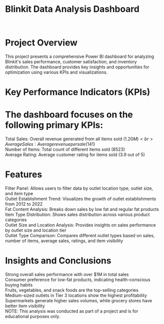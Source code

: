 
# Blinkit Data Analysis Dashboard 
<br>

# Project Overview

This project presents a comprehensive Power BI dashboard for analyzing Blinkit's sales performance, customer satisfaction, and inventory distribution. The dashboard provides key insights and opportunities for optimization using various KPIs and visualizations. <br>

# Key Performance Indicators (KPIs) <br>
# The dashboard focuses on the following primary KPIs:<br>

Total Sales: Overall revenue generated from all items sold ($1.20M) <br>
Average Sales: Average revenue per sale ($141)<br>
Number of Items: Total count of different items sold (8523)<br>
Average Rating: Average customer rating for items sold (3.9 out of 5)<br>

# Features
Filter Panel: Allows users to filter data by outlet location type, outlet size, and item type<br>
Outlet Establishment Trend: Visualizes the growth of outlet establishments from 2012 to 2022<br>
Fat Content Analysis: Breaks down sales by low fat and regular fat products<br>
Item Type Distribution: Shows sales distribution across various product categories<br>
Outlet Size and Location Analysis: Provides insights on sales performance by outlet size and location tier<br>
Outlet Type Comparison: Compares different outlet types based on sales, number of items, average sales, ratings, and item visibility<br>
# Insights and Conclusions <br>
Strong overall sales performance with over $1M in total sales<br>
Consumer preference for low-fat products, indicating health-conscious buying habits<br>
Fruits, vegetables, and snack foods are the top-selling categories<br>
Medium-sized outlets in Tier 3 locations show the highest profitability<br>
Supermarkets generate higher sales volumes, while grocery stores have better item visibility<br>
NOTE: This analysis was conducted as part of a project and is for educational purposes only.
